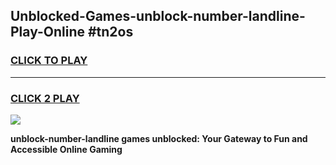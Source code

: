 
## Unblocked-Games-unblock-number-landline-Play-Online #tn2os
<h3>
<a href="https://news.freeplayer.one?title=unblock-number-landline&ref=3">CLICK TO PLAY</a></h3>
<hr>

<h3>
<a href="https://news.freeplayer.one?title=unblock-number-landline&ref=3">CLICK 2 PLAY</a>
  
</h3>

<a href="https://news.freeplayer.one?title=unblock-number-landline&ref=3"><img src="https://clearcache.store/games.png"></a>


**unblock-number-landline games unblocked: Your Gateway to Fun and Accessible Online Gaming**
